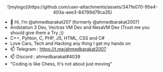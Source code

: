 
<center>
![mylogo](https://github.com/user-attachments/assets/347fe070-95e4-403a-aee3-84799d79ca35)
</center>

- 👋 Hi, I’m @ahmedbarakat207 (formerly @ahmedbarakat2007)
- Andstation 3 Dev, Vectras VM Dev and NexaVM Dev (Trust me you should give them a Try ;))
- C++, Pyhton, C, PHP, JS, HTML, CSS and C#
- Love Cars, Tech and Hacking any thing I get my hands on
- 📫 Telegram : https://t.me/ahmedbarakat2007
- 📫 Discord : ahmedbarakat#4039
- "Coding is like Chess, It's not about just moving"

